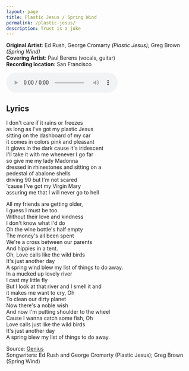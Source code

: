 ```yaml
---
layout: page
title: Plastic Jesus / Spring Wind
permalink: /plastic-jesus/
description: Trust is a joke
---
```

**Original Artist**: Ed Rush, George Cromarty *(Plastic Jesus)*; Greg Brown *(Spring Wind)*<br>
**Covering Artist**: Paul Berens (vocals, guitar)<br>
**Recording location**: San Francisco

<audio id="player" controls>
  <source src="/assets/songs/plastic.jesus.mp3" type="audio/mp3" />
</audio>

## Lyrics
I don't care if it rains or freezes<br>
as long as I've got my plastic Jesus<br>
sitting on the dashboard of my car<br>
it comes in colors pink and pleasant<br>
it glows in the dark cause it's iridescent<br>
I'll take it with me whenever I go far<br>
so give me my lady Madonna<br>
dressed in rhinestones and sitting on a<br>
pedestal of abalone shells<br>
driving 90 but I'm not scared<br>
'cause I've got my Virgin Mary<br>
assuring me that I will never go to hell<br>

All my friends are getting older,<br>
I guess I must be too.<br>
Without their love and kindness<br>
I don't know what I'd do<br>
Oh the wine bottle's half empty<br>
The money's all been spent<br>
We're a cross between our parents<br>
And hippies in a tent.<br>
Oh, Love calls like the wild birds<br>
It's just another day<br>
A spring wind blew my list of things to do away.<br>
In a mucked up lovely river<br>
I cast my little fly<br>
But I look at that river and I smell it and<br>
it makes me want to cry, Oh<br>
To clean our dirty planet<br>
Now there's a noble wish<br>
And now I'm putting shoulder to the wheel<br>
Cause I wanna catch some fish, Oh<br>
Love calls just like the wild birds<br>
It's just another day<br>
A spring blew my list of things to do away.<br>

<span class="muted small">Source: </span><a class="muted small" href="https://genius.com/Greg-brown-spring-wind-lyrics" target="_blank">Genius</a><br>
<span class="muted small">Songwriters: Ed Rush and George Cromarty (Plastic Jesus); Greg Brown (Spring Wind)</span>